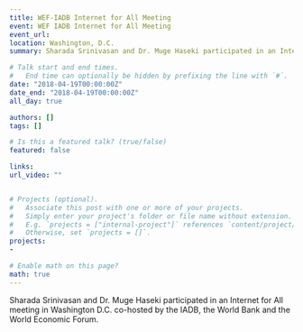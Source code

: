 ```yaml
---
title: WEF-IADB Internet for All Meeting 
event: WEF IADB Internet for All Meeting 
event_url: 
location: Washington, D.C.
summary: Sharada Srinivasan and Dr. Muge Haseki participated in an Internet for All meeting in Washington D.C. co-hosted by the IADB, the World Bank and the World Economic Forum.

# Talk start and end times.
#   End time can optionally be hidden by prefixing the line with `#`.
date: "2018-04-19T00:00:00Z"
date_end: "2018-04-19T00:00:00Z"
all_day: true

authors: []
tags: []

# Is this a featured talk? (true/false)
featured: false

links:
url_video: ""


# Projects (optional).
#   Associate this post with one or more of your projects.
#   Simply enter your project's folder or file name without extension.
#   E.g. `projects = ["internal-project"]` references `content/project/deep-learning/index.md`.
#   Otherwise, set `projects = []`.
projects:
- 

# Enable math on this page?
math: true
---
```


Sharada Srinivasan and Dr. Muge Haseki participated in an Internet for All meeting in Washington D.C. co-hosted by the IADB, the World Bank and the World Economic Forum.


